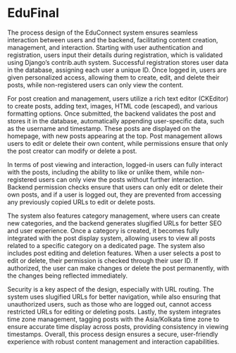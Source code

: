 # EduFinal
The process design of the EduConnect system ensures seamless interaction between users and the backend, facilitating content creation, management, and interaction. Starting with user authentication and registration, users input their details during registration, which is validated using Django’s contrib.auth system. Successful registration stores user data in the database, assigning each user a unique ID. Once logged in, users are given personalized access, allowing them to create, edit, and delete their posts, while non-registered users can only view the content.

For post creation and management, users utilize a rich text editor (CKEditor) to create posts, adding text, images, HTML code (escaped), and various formatting options. Once submitted, the backend validates the post and stores it in the database, automatically appending user-specific data, such as the username and timestamp. These posts are displayed on the homepage, with new posts appearing at the top. Post management allows users to edit or delete their own content, while permissions ensure that only the post creator can modify or delete a post.

In terms of post viewing and interaction, logged-in users can fully interact with the posts, including the ability to like or unlike them, while non-registered users can only view the posts without further interaction. Backend permission checks ensure that users can only edit or delete their own posts, and if a user is logged out, they are prevented from accessing any previously copied URLs to edit or delete posts.

The system also features category management, where users can create new categories, and the backend generates slugified URLs for better SEO and user experience. Once a category is created, it becomes fully integrated with the post display system, allowing users to view all posts related to a specific category on a dedicated page. The system also includes post editing and deletion features. When a user selects a post to edit or delete, their permission is checked through their user ID. If authorized, the user can make changes or delete the post permanently, with the changes being reflected immediately.

Security is a key aspect of the design, especially with URL routing. The system uses slugified URLs for better navigation, while also ensuring that unauthorized users, such as those who are logged out, cannot access restricted URLs for editing or deleting posts. Lastly, the system integrates time zone management, tagging posts with the Asia/Kolkata time zone to ensure accurate time display across posts, providing consistency in viewing timestamps. Overall, this process design ensures a secure, user-friendly experience with robust content management and interaction capabilities.
